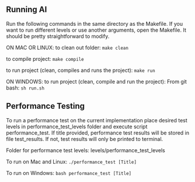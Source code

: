 ## Running AI
Run the following commands in the same directory as the Makefile. If you want to run different levels or use another arguments, open the Makefile. It should be pretty straightforward to modify.

ON MAC OR LINUX:
to clean out folder:
```make clean```


to compile project:
```make compile```


to run project (clean, compiles and runs the project):
```make run```

ON WINDOWS: 
to run project (clean, compile and run the project):
From git bash: ```sh run.sh```

## Performance Testing
To run a performance test on the current implementation place desired test levels in performance_test_levels folder and execute script performance_test. If title provided, performance test results will be stored in file test_results. If not, test results will only be printed to terminal. 

Folder for performance test levels: 
levels/performance_test_levels

To run on Mac and Linux: 
```./performance_test [Title]```

To run on Windows: 
```bash performance_test [Title]```
